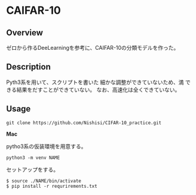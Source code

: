 # CAIFAR-10

## Overview

ゼロから作るDeeLearningを参考に、CAIFAR-10の分類モデルを作った。

## Description

Pyth3系を用いて、スクリプトを書いた
細かな調整ができていないため、満 できる結果をだすことができていない。
なお、高速化は全くできていない。

## Usage

`git clone https://github.com/Nishisi/CIFAR-10_practice.git`

__Mac__

pytho3系の仮装環境を用意する。

```
python3 -m venv NAME
```

セットアップをする。

```
$ source ./NAME/bin/activate
$ pip install -r requrirements.txt
```